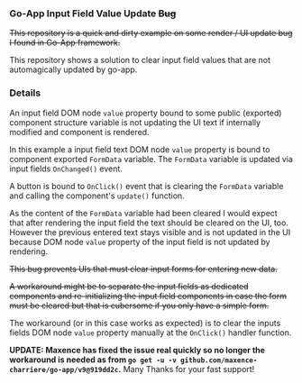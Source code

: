 ### Go-App Input Field Value Update ~~Bug~~ ###
~~This repository is a quick and dirty example on some render / UI update bug I found in Go-App framework.~~

This repository shows a solution to clear input field values that are not automagically updated by go-app.

### Details ###
An input field DOM node `value` property bound to some public (exported) component structure variable is not updating the UI text if internally modified and component is rendered.

In this example a input field text DOM node `value` property is bound to component exported `FormData` variable. The `FormData` variable is updated via input fields `OnChanged()` event. 

A button is bound to `OnClick()` event that is clearing the `FormData` variable and calling the component's `update()` function.

As the content of the `FormData` variable had been cleared I would expect that after rendering the input field the text should be cleared on the UI, too. However the previous entered text stays visible and is not updated in the UI because DOM node `value` property of the input field is not updated by rendering.

~~This bug prevents UIs that must clear input forms for entering new data.~~

~~A workaround might be to separate the input fields as dedicated components and re-initializing the input field components in case the form must be cleared but that is cubersome if you only have a simple form.~~

The workaround (or in this case works as expected) is to clear the inputs fields DOM node `value` property manually at the `OnClick()` handler function.

**UPDATE: Maxence has fixed the issue real quickly so no longer the workaround is needed as from `go get -u -v github.com/maxence-charriere/go-app/v9@919dd2c`.**
Many Thanks for your fast support!

